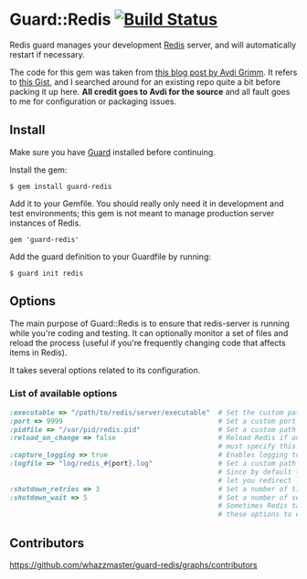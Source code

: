 # Guard::Redis [![Build Status](https://secure.travis-ci.org/whazzmaster/guard-redis.png)](http://travis-ci.org/whazzmaster/guard-redis)

Redis guard manages your development [Redis](http://redis.io) server, and will automatically restart if necessary.

The code for this gem was taken from [this blog post by Avdi Grimm](http://avdi.org/devblog/2011/06/15/a-guardfile-for-redis/).  It refers to [this Gist](https://gist.github.com/1026546), and I searched around for an existing repo quite a bit before packing it up here.  __All credit goes to Avdi for the source__ and all fault goes to me for configuration or packaging issues.

## Install

Make sure you have [Guard](https://github.com/guard/guard) installed before continuing.

Install the gem:

    $ gem install guard-redis

Add it to your Gemfile.  You should really only need it in development and test environments; this gem is not meant to manage production server instances of Redis.

    gem 'guard-redis'

Add the guard definition to your Guardfile by running:

    $ guard init redis

## Options

The main purpose of Guard::Redis is to ensure that redis-server is running while you're coding and testing. It can optionally monitor a set of files and reload the process (useful if you're frequently changing code that affects items in Redis).

It takes several options related to its configuration.

### List of available options
~~~~ruby
:executable => "/path/to/redis/server/executable"  # Set the custom path to the Redis server executable
:port => 9999                                      # Set a custom port number the Redis server is running on
:pidfile => "/var/pid/redis.pid"                   # Set a custom path the where the pidfile is written
:reload_on_change => false                         # Reload Redis if any of the specified files change. Note that you
                                                   # must specify this option in addition to passing a block to Guard.
:capture_logging => true                           # Enables logging to :logfile
:logfile => "log/redis_#{port}.log"                # Set a custom path where logs from Redis are written
                                                   # Since by default the output from Redis goes to the ether, these options
                                                   # let you redirect logging to a file to assist with debugging crashes
:shutdown_retries => 3                             # Set a number of times to retry
:shutdown_wait => 5                                # Set a number of seconds to wait between retries
                                                   # Sometimes Redis takes more than a moment to shut down and you can use
                                                   # these options to ensure it does so cleanly before reloading with :reload_on_change.
~~~~

## Contributors

https://github.com/whazzmaster/guard-redis/graphs/contributors
